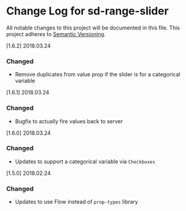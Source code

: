 # Change Log for sd-range-slider
All notable changes to this project will be documented in this file.
This project adheres to [Semantic Versioning](http://semver.org/).

[1.6.2] 2018.03.24
### Changed
- Remove duplicates from value prop if the slider is for a categorical variable

[1.6.1] 2018.03.24
### Changed
- Bugfix to actually fire values back to server

[1.6.0] 2018.03.24
### Changed
- Updates to support a categorical variable via `Checkboxes`

[1.5.0] 2018.02.24
### Changed
- Updates to use Flow instead of `prop-types` library
